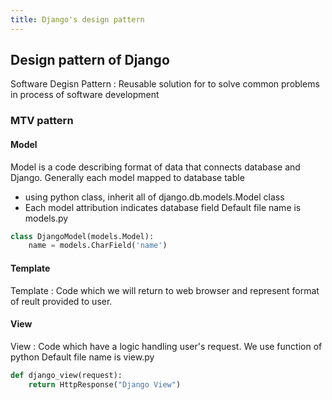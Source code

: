 ```yaml
---
title: Django's design pattern
---
```


## Design pattern of Django
Software Degisn Pattern : Reusable solution for to solve common problems in process of software development

### MTV pattern
#### Model
Model is a code describing format of data that connects database and Django. Generally each model mapped to database table
- using python class, inherit all of django.db.models.Model class
- Each model attribution indicates database field
Default file name is models.py
```python
class DjangoModel(models.Model):
    name = models.CharField('name')
```

#### Template
Template : Code which we will return to web browser and represent format of reult provided to user. 

#### View
View : Code which have a logic handling user's request. We use function of python
Default file name is view.py
```python
def django_view(request):
    return HttpResponse("Django View")
```
